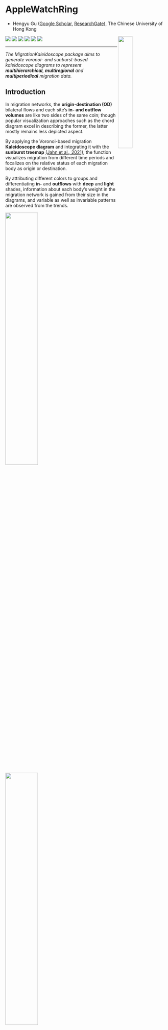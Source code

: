 <h1>AppleWatchRing</h1>

* Hengyu Gu ([Google Scholar](https://scholar.google.com/citations?user=eqYzq68AAAAJ&hl=ja&oi=sra), [ResearchGate](https://www.researchgate.net/profile/Hengyu-Gu)), The Chinese University of Hong Kong <br />

<img src="https://github.com/HengyuGu1994/MigrationKaleidoscope/blob/main/MigrationKaleidoscopeChina.png" width=30% height=30% align="right" />

<p>

<img src="https://img.shields.io/badge/multi-hierarchical-ee3437">

<img src="https://img.shields.io/badge/multi-regional-0081c1">

<img src="https://img.shields.io/badge/multi-periodical-9d55a2">
 
<img src="https://img.shields.io/badge/migration-data-0bae57">
 
<img src="https://img.shields.io/badge/trade-data-2e95a0">
 
<img src="https://img.shields.io/badge/demographic-data-f1c432">
 
</p>


------------------------------------------------------------------------

_The MigrationKaleidoscope package aims to generate voronoi- and sunburst-based kaleidoscope diagrams to represent **multihierarchical**, **multiregional** and **multiperiodical** migration data._ <br />

## Introduction
 
In migration networks, the **origin-destination (OD)** bilateral flows and each site’s **in- and outflow volumes** are like two sides of the same coin; though popular visualization approaches such as the chord diagram excel in describing the former, the latter mostly remains less depicted aspect. <br />

By applying the Voronoi-based migration **Kaleidoscope diagram** and integrating it with the **sunburst treemap** [(Jahn et al., 2021)](https://github.com/m-jahn/WeightedTreemaps), the function visualizes migration from different time periods and focalizes on the relative status of each migration body as origin or destination. <br />

By attributing different colors to groups and differentiating **in-** and **outflows** with **deep** and **light** shades, information about each body’s weight in the migration network is gained from their size in the diagrams, and variable as well as invariable patterns are observed from the trends. <br />

<p float="left">
  <img src="https://github.com/HengyuGu1994/MigrationKaleidoscope/blob/main/MigrationKaleidoscopeChina.png" width=45% height=45% />
  <img src="https://github.com/HengyuGu1994/MigrationKaleidoscope/blob/main/StackedBarplotChina.png" width=45% height=45% /> 
</p>
<p align="center"><i>Deep color for in-migration, light color for out-migration </i><br />

Note that the concepts of inflow and outflow in migration are also applicable to imports and exports in international trade. <br />
 
<p float="left">
  <img src="https://github.com/HengyuGu1994/MigrationKaleidoscope/blob/main/MigrationKaleidoscopeWorldBank.png" width=45% height=45% />
  <img src="https://github.com/HengyuGu1994/MigrationKaleidoscope/blob/main/StackedBarplotWorldBank.png" width=45% height=45% /> <br />
 </p>
 <p align="center"><i>Deep color for in-migration (imports), light color for out-migration (exports)</i><br />
 
As well as in the gender composition of inbound international mobile students.<br />

<p float="left">
  <img src="https://github.com/HengyuGu1994/MigrationKaleidoscope/blob/main/MigrationKaleidoscopeUIS.png" width=45% height=45% />
  <img src="https://github.com/HengyuGu1994/MigrationKaleidoscope/blob/main/StackedBarplotUIS.png" width=45% height=45% /> 
</p>
<p align="center"><i>Deep color for male inbound international students, light color for female inbound international students</i><br />

See also the chord diagram visualization of International Student Mobility by [Gu and Xu (2022)](https://doi.org/10.1177/0308518X211055180) on <i>Environment and Planning A: Economy and Space</i>, First Published October 30, 2021. 
 
<p float="center">
  <img src="https://github.com/HengyuGu1994/MigrationKaleidoscope/blob/main/ism2014-2018.png" width=75% height=75% />
 <img src="https://github.com/HengyuGu1994/MigrationKaleidoscope/blob/main/Environment and Planning A_cover.png" width=20% height=20% align="right" />
</p> 
 
## Comments<br />
 
<img src="https://github.com/HengyuGu1994/MigrationKaleidoscope/blob/main/Environment and Planning B_cover.png" width=20% height=20% align="right" />

<p>
 
> [Gu and Xu (2022)](https://doi.org/10.1177/23998083221082916) present a diachronic visualisation of China’s internal migration patterns at the country, region and province level simultaneously. They achieve this through an innovative repurposing and expansion of the Voronoi-based Kaleidoscope diagram developed by the [German Federal Statistical Office (2022)](https://www.destatis.de/EN/Themes/Economy/Prices/Consumer-Price-Index/price-kaleidoscope-overview.html) ... The three short articles published as “Featured graphics” in this issue provide excellent examples of what we are looking for in future submissions. <br />

——<i> Environment and Planning B: Urban Analytics and City Science</i> Editorial, [First Published April 19, 2022](https://doi.org/10.1177/23998083221096895)<br />
 
</p>
 
<img src="https://github.com/HengyuGu1994/MigrationKaleidoscope/blob/main/Compilation.png" />  <br />

## Installation

Use the following code to install from GitHub.

```R
devtools::install_github("HengyuGu1994/MigrationKaleidoscope",force=TRUE)
```

## Data Format 

| h1   | h2              | h3            | color | value       | year      |
| ---- | --------------- | ------------- | ----- | ----------- | --------- |
| East | Beijing 4.23    | Beijing-in    | 1     | 3.827759959 | 2005-2010 |
| East | Tianjin 1.71    | Tianjin-in    | 1     | 1.49712     | 2005-2010 |
| East | Hebei 2.94      | Hebei-in      | 1     | 0.924089997 | 2005-2010 |
| East | Shandong 3.35   | Shandong-in   | 1     | 1.335580002 | 2005-2010 |
| East | Jiangsu 6.78    | Jiangsu-in    | 1     | 4.887289935 | 2005-2010 |
...
| East | Beijing 4.23    | Beijing-out   | 2     | 0.405949995 | 2005-2010 |
| East | Tianjin 1.71    | Tianjin-out   | 2     | 0.213359999 | 2005-2010 |
| East | Hebei 2.94      | Hebei-out     | 2     | 2.017390001 | 2005-2010 |
| East | Shandong 3.35   | Shandong-out  | 2     | 2.014989985 | 2005-2010 |
| East | Jiangsu 6.78    | Jiangsu-out   | 2     | 1.893540001 | 2005-2010 |
...
 
 - **The hierarchies:** The hierarchies are named `h1`, `h2` ... etc., note that the level to be labeled should also contain label texts, for example, `"Beijing 4.23"` serves both as the second level indicator and a label string. Meanwhile, the lowest level should end with `"-in"` and `"-out"`.
 - **The color:** A numeric series starting from `1`, should be in accordance with the `-in` and `-out` series. The color column should be sorted in ascending order.
 - **The value:** Values defining the cells' and labels' sizes.
 - **The year:** Year for the time series.
 
## Usage

The package requires 4 compulsory parameters:
- **data_name:** the name of the csv file for data input that has been described above, such as `"xx.csv"`. 
- **label_level:** the level of the hierarchical data to be used for labeling, such as `2`.
- **color_palette_original:** the hex color codes for representing different groups of data, should be half length of the labeled level, such as `c("#ee3437","#0081c1","#9d55a2","#0bae57")`. The other half of light colors will be generated then.
- **year:** the year selected to present the data, should be one of the `year` column elements such as `"2010-2015"`.<br />

as well as 5 optional parameters:
- **seed:** the seed to initiate the Kaleidoscope diagram, for different seeds give rise to different or even zero patterns, depending on the convergence of the state. Some seeds do not generate a diagram at all.
- **title:** the title for the stacked barplots, should be in quotes such as `"xx"`.
- **subtitle:** the subtitle for the stacked barplots, should also be in quotes such as `"xx"`. 
- **error_tol:** the tolerable error rate between the areas of actual polygon and theoretical polygon, with smaller values indicating more accuracy. Default at `0.01`.
- **maxIteration:** the maximum rounds of iteration allowed for the algorithm, with larger values bringing higher possibility of finding convergence. Default at `10000`.
 
 After all parameters are determined, run the following codes with sample data 1 
 (
 palette: <img src="https://img.shields.io/badge/ --ee3437">
 <img src="https://img.shields.io/badge/ --0081c1">
 <img src="https://img.shields.io/badge/ --9d55a2">
 <img src="https://img.shields.io/badge/ --0bae57">
 ):

```R

library(MigrationKaleidoscope)
MigrationKaleidoscope(data_name = "MigrationChina.csv",
                      label_level = 2,
                      color_palette_original = c("#ee3437","#0081c1",
                                                 "#9d55a2","#0bae57"),
                      year = "2010-2015",seed = 114,
                      error_tol=0.00001,
                      title = "China's Internal Migration (Million)",
                      subtitle = "source: National Population Census of the People's Republic of China"
)
```

as well as data sample 2
(
 palette: <img src="https://img.shields.io/badge/ --ff1b6b">
 <img src="https://img.shields.io/badge/ --2e95a0">
 <img src="https://img.shields.io/badge/ --0077c7">
 <img src="https://img.shields.io/badge/ --44b77c">
 <img src="https://img.shields.io/badge/ --f1c432">
 ):

```R
MigrationKaleidoscope(data_name = "MigrationWorldBank.csv",
                      label_level = 2,
                      color_palette_original = c("#ff1b6b","#2e95a0",
                                                 "#0077c7","#44b77c",
                                                 "#f1c432"),
                      year = "2019",error_tol=0.00001,
                      title = "Imports and Exports of goods, services and primary income\n(BoP, current million US$)",
                      subtitle = "source: World Bank"
)
```

and data sample 3
(
 palette: <img src="https://img.shields.io/badge/ --cf294a">
 <img src="https://img.shields.io/badge/ --eb7d3d">
 <img src="https://img.shields.io/badge/ --0c63bf">
 <img src="https://img.shields.io/badge/ --3eb863">
 <img src="https://img.shields.io/badge/ --49c0b6">
 ):

```R
MigrationKaleidoscope(data_name = "MigrationUIS.csv",
                      label_level = 2,
                      color_palette_original = c("#e580bd","#8397c5",
                                                 "#fc8357","#5bbc9c",
                                                 "#9dd349"),
                      year = "2019",
                      title = "Inbound internationally mobile students by gender",
                      subtitle = "source: The UNESCO Institute for Statistics (UIS)"
)
```

## Citation

Please cite using this form (APA for example):

> Gu, H., & Xu, Z. (2022). Kaleidoscope visualisation of China’s internal migration, 1985–2020. *Environment and Planning B: Urban Analytics and City Science*, *49*(4), 1341–1344. https://doi.org/10.1177/23998083221082916

## Acknowledgements

This package relies greatly on the seminal work of [Michael Jahn, David Leslie and Ahmadou Dicko (2021)](https://github.com/m-jahn/WeightedTreemaps) which makes possible the creation of voronoi and sunburst treemaps. Based on their original version of treemaps, this package integrated voronoi and sunburst diagrams as well as attached circular labels to better illustrate the values of each component. We would like to extend our genuine gratitude to their generous contribution and devotion.
